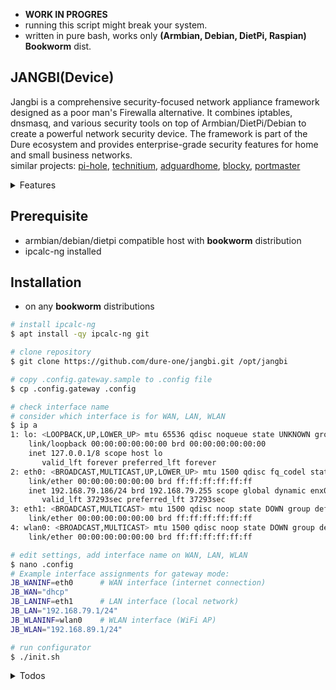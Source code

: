 - **WORK IN PROGRES**
- running this script might break your system.
- written in pure bash, works only **(Armbian, Debian, DietPi, Raspian) Bookworm** dist.

## JANGBI(Device)

Jangbi is a comprehensive security-focused network appliance framework designed as a poor man's Firewalla alternative. It combines iptables, dnsmasq, and various security tools on top of Armbian/DietPi/Debian to create a powerful network security device. The framework is part of the Dure ecosystem and provides enterprise-grade security features for home and small business networks.<br/>
similar projects: [pi-hole](https://pi-hole.net/), [technitium](https://technitium.com/dns/), [adguardhome](https://github.com/AdguardTeam/AdGuardHome), [blocky](https://github.com/0xERR0R/blocky), [portmaster](https://github.com/safing/portmaster?tab=readme-ov-file)

<details markdown>

<summary>Features</summary>

## Features

### Core Security Features
- **OS Hardening**: Disable kernel modules, sysctl hardening, disable dangerous binaries
- **Network Security**: Pre-configured iptables rules, port forwarding, MAC whitelisting
- **Intrusion Detection**: AIDE (file integrity), auditd (system auditing)
- **DNS Security**: DNS blocking with Dnsmasq, Dnscrypt-proxy support
- **Traffic Analysis**: Network monitoring with darkstat, log analysis with Vector
- **Access Control**: Port knocking with knockd, SSH hardening

### Supported Services
- **Firewall**: iptables/nftables with advanced rules
- **DNS/DHCP**: dnsmasq with ad-blocking capabilities  
- **WiFi Access Point**: hostapd for wireless networking
- **VPN/Proxy**: Tunnel(Hysteria, Omnip, Shoes, V2ray) for secure remote access
- **Monitoring**: darkstat, auditd, AIDE, Vector, Redis
- **Remote Access**: OpenSSH with security hardening

## Device Operating Modes

### 1. Gateway Mode (Traditional Router)
Acts as a traditional NAT router with WAN-LAN separation:
- DNS/DHCP/DNS blocking via dnsmasq
- IP blocking via ipset and iptables
- DNS blacklist filtering
- NAT masquerading for LAN clients

### 2. Tunnel Only Mode (Proxy-Only)
Secure proxy mode without NAT routing:
- Clients connect only through tunnel proxy
- No direct internet routing
- Enhanced security through proxy filtering
- DNS/DHCP without masquerading

### 3. Client Mode
Single interface mode for endpoint protection:
- Host-based firewall rules
- Local security hardening
- Monitoring and intrusion detection

## Prerequisites

Before installing Jangbi-IT, ensure your system meets these requirements:

- **Operating System**: (Armbian, Debian, DietPi, Raspian) Bookworm
- **Hardware**: Minimum 1GB RAM, 8GB storage
- **Network**: At least one network interface
- **Tools**: `ipcalc-ng` package installed
- **Access**: Root or sudo privileges

#### Gateway Mode(Blacklist Mode)
traditional nat gateway with iptables(nft).

* dns/dhcp/dnsblock : dnsmasq
* block ip : ipset -> iptables, darkstat -> cutcdn/cdncheck -> iptables, vector(sysdig) -> iptables
* block dns : steven blacklist -> dnsmasq/dnscrypt-proxy
* (todo) remote gateway management app : buha app

#### Tunnel Only Mode(Whitelist Mode)
without nat routing, client only connect to tunnel(hysteria, omnip, shoes, v2ray) to outside. no route. only through tunnel app.

* dns/dhcp : dnsmasq(no masquerade)
* block ip : iptables
* block dns : dnsmasq
* (todo) remote gateway management app : buha app

</details>

## Prerequisite
- armbian/debian/dietpi compatible host with **bookworm** distribution
- ipcalc-ng installed

## Installation
- on any **bookworm** distributions

```bash
# install ipcalc-ng
$ apt install -qy ipcalc-ng git

# clone repository
$ git clone https://github.com/dure-one/jangbi.git /opt/jangbi

# copy .config.gateway.sample to .config file
$ cp .config.gateway .config

# check interface name
# consider which interface is for WAN, LAN, WLAN
$ ip a
1: lo: <LOOPBACK,UP,LOWER_UP> mtu 65536 qdisc noqueue state UNKNOWN group default qlen 1000
    link/loopback 00:00:00:00:00:00 brd 00:00:00:00:00:00
    inet 127.0.0.1/8 scope host lo
       valid_lft forever preferred_lft forever
2: eth0: <BROADCAST,MULTICAST,UP,LOWER_UP> mtu 1500 qdisc fq_codel state UP group default qlen 1000
    link/ether 00:00:00:00:00:00 brd ff:ff:ff:ff:ff:ff
    inet 192.168.79.186/24 brd 192.168.79.255 scope global dynamic enx00e04c680686
       valid_lft 37293sec preferred_lft 37293sec
3: eth1: <BROADCAST,MULTICAST> mtu 1500 qdisc noop state DOWN group default qlen 1000
    link/ether 00:00:00:00:00:00 brd ff:ff:ff:ff:ff:ff
4: wlan0: <BROADCAST,MULTICAST> mtu 1500 qdisc noop state DOWN group default qlen 1000
    link/ether 00:00:00:00:00:00 brd ff:ff:ff:ff:ff:ff

# edit settings, add interface name on WAN, LAN, WLAN
$ nano .config
# Example interface assignments for gateway mode:
JB_WANINF=eth0      # WAN interface (internet connection)
JB_WAN="dhcp"
JB_LANINF=eth1      # LAN interface (local network)
JB_LAN="192.168.79.1/24"
JB_WLANINF=wlan0    # WLAN interface (WiFi AP)
JB_WLAN="192.168.89.1/24"

# run configurator
$ ./init.sh

```

<details markdown>

<summary>Todos</summary>

## Todos

### Before Next Release
- (done)Sets numerous hardening kernel arguments (Following [Madaidan's Hardening Guide](https://madaidans-insecurities.github.io/guides/linux-hardening.html)) details
- (done)SSHd configuration with knockd
- (done)Wifi AP mode tests
- (done)dhcp client replace for systemd-networkd
- (done)license listing
- (done)time settings with script based ntp client
- (done)dmz or twin ip(super dmz)
- (done)keep process running & working : wstunnel hostapd dnsmasq anydnsdqy darkstat
- (done)iptables : all occurence by modes cases
- (done)Reduce the sudo timeout to 1 minute
- change mac address(random) on wan interface - macchanger
- (done)network monitoring(darkstat)
- tcp syn flood https://superuser.com/a/1852992
- (done)ip spoofing
- (done)block incoming,outgoing icmp IPTABLES_DROP_ICMP
- wol settings
- (done)new dns client : anydnsdqy
- (done)bugs on ifupdown network interfaces for WLAN, dnsmasq network for WLAN

### Later
- (feat)
- qos speed limit by ip, mac, hostname
- host search by mac address network tools
- Stress Tests(iperf)
- automatic wan interface selecting
- smurf when icmp on
- arp snooping no way https://superuser.com/questions/1532095/how-to-block-arp-spoofing-with-arptables
- ddns settings - https://github.com/ddclient/ddclient
- ip source static routing
- Installing usbguard and providing ujust commands to automatically configure it
- Automatic Functional Tests
- totp to knockd integration(later yubikey/tokenkey integration)
- change aide for malware hash check
- multicast forward igmp
- static routing table
- vpn server settings
- tcp, udp, icmp connection control timeout setting tcp syn, tcp estab,
- config backup/ restore
- lkrg & kernel patches or kernel-installer.sh integration
- malware hash check online api https://hash.cymru.com/ https://www.team-cymru.com/mhr
- option to disable gui logind and replace it to tty autologin and startx automatically and vlock
- hiding sensitive information on confiuration logs.
- pstrap https://github.com/shishouyuan/pstrap.git
- dns over tor
- dns over cloudflared
- dns blacklist https://urlhaus.abuse.ch/api/#hostfile
- (rsyslog)
- syslog, auditd, aide, auth, dpkg, daemon, syslog, kern, cron, user, boot, dnsmasq, redis logs
- remote log/debug log submit
- (buha)
- buha application(jangbi client) for android vpn, windows simplewall mgmt
- windows setup builder on .github workflow. => buha
- network connections status flag https://github.com/Lissy93/AdGuardian-Term/tree/main
- system monitor data collect with rsyslog
- link status connection monitoring tui
- Basic Buha Application for installation of jangbi sdcard(eflasher, imgwrite)
- replace wstunnel to v2fly, hysteria, cfal/shoes, neevek/omnip
- hysteria server configurations with/without domain name?
- last configs saved in /etc/jangbi
- setup wizard to edit write .config file
</details>

